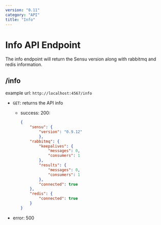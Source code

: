 ```yaml
---
version: "0.11"
category: "API"
title: "Info"
---
```


# Info API Endpoint

The info endpoint will return the Sensu version along with rabbitmq and redis information.

## /info

example url: `http://localhost:4567/info`

* `GET`: returns the API info

    - success: 200:

      ~~~ json
      {
          "sensu": {
              "version": "0.9.12"
              },
          "rabbitmq": {
              "keepalives": {
                  "messages": 0,
                  "consumers": 1
              },
              "results": {
                  "messages": 0,
                  "consumers": 1
              },
              "connected": true
          },
          "redis": {
              "connected": true
          }
      }
      ~~~

- error: 500
